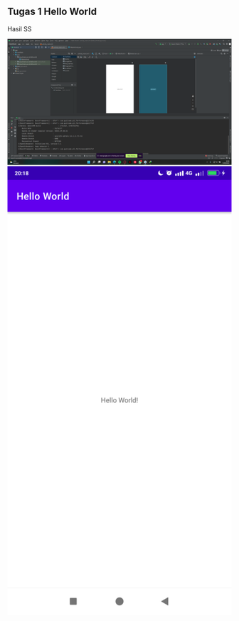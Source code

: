 ## Tugas 1 Hello World
Hasil SS

![screenshot hello_world](screenshot/ss1.png)
![screenshot ](screenshot/ss2.png)

